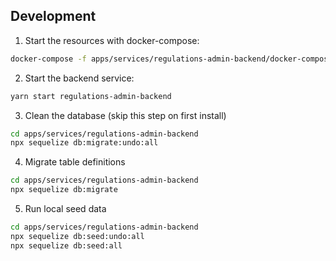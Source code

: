 <!-- gitbook-ignore -->

## Development

1. Start the resources with docker-compose:

```bash
docker-compose -f apps/services/regulations-admin-backend/docker-compose.yml up
```

2. Start the backend service:

```bash
yarn start regulations-admin-backend
```

3. Clean the database (skip this step on first install)

```bash
cd apps/services/regulations-admin-backend
npx sequelize db:migrate:undo:all
```

4. Migrate table definitions

```bash
cd apps/services/regulations-admin-backend
npx sequelize db:migrate
```

5. Run local seed data

```bash
cd apps/services/regulations-admin-backend
npx sequelize db:seed:undo:all
npx sequelize db:seed:all
```
